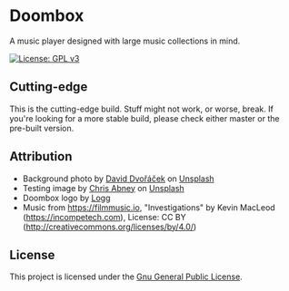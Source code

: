 # Doombox
A music player designed with large music collections in mind.

[![License: GPL v3](https://img.shields.io/badge/License-GPLv3-blue.svg)](https://www.gnu.org/licenses/gpl-3.0)

## Cutting-edge
This is the cutting-edge build. Stuff might not work, or worse, break. If you're looking for a more stable build, please check either master or the pre-built version.

## Attribution
 - Background photo by [David Dvořáček](https://unsplash.com/@dafidvor?utm_source=unsplash&utm_medium=referral&utm_content=creditCopyText) on [Unsplash](https://unsplash.com/search/photos/koi?utm_source=unsplash&utm_medium=referral&utm_content=creditCopyText)
 - Testing image by [Chris Abney](https://unsplash.com/@chrisabney?utm_source=unsplash&utm_medium=referral&utm_content=creditCopyText) on [Unsplash](https://unsplash.com/search/photos/cat?utm_source=unsplash&utm_medium=referral&utm_content=creditCopyText)
 - Doombox logo by [Logg](https://twitter.com/loggtheout)
 - Music from https://filmmusic.io, "Investigations" by Kevin MacLeod (https://incompetech.com), License: CC BY (http://creativecommons.org/licenses/by/4.0/)

## License
This project is licensed under the [Gnu General Public License](https://github.com/chronoDave/Doombox/blob/master/LICENSE).
